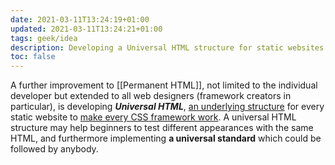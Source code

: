 ```yaml
---
date: 2021-03-11T13:24:19+01:00
updated: 2021-03-11T13:24:21+01:00
tags: geek/idea
description: Developing a Universal HTML structure for static websites
toc: false
---
```

A further improvement to [[Permanent HTML]], not limited to the individual developer but extended to all web designers (framework creators in particular), is developing **<cite>Universal HTML</cite>**, <u>an underlying structure</u> for every static website to <u>make every CSS framework work</u>. A universal HTML structure may help beginners to test different appearances with the same HTML, and furthermore implementing **a universal standard** which could be followed by anybody.